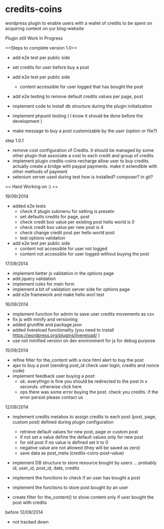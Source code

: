 credits-coins
=============

wordpress plugin to enable users with a wallet of credits to be spent on acquiring content on yur blog-website

Plugin still Work In Progress

==Steps to complete version 1.0==
- add e2e test per public side
 - set credits for user before buy a post
- add e2e test per public side
  - content accessible for user logged that has bought the post
- add e2e testing to remove default credits values per page, post

- implement code to install db structure during the plugin initialization
- implement phpunit testing ( I know it should be done before the development )
- make message to buy a post customizable by the user (option or file?)

step 1.0.1
- remove cost configuration of Credits. it should be managed by some other plugin that associate a cost to each credit and group of credits
- implement plugin credits-coins-recharge allow user to buy credits. actually create a bridge with paypal payments. make it extendible with other methods of payment
- selenium server used during test how is installed? composer? in git?


== Hard Working on :) ==

19/09/2014
- added e2e tests
  - check if plugin submenu for setting is presetn
  - set defaults credits for page, post
  - check credit box value per existing post hello world is 0
  - check credit box value per new post is 4
  - check change credit post per hello world post
  - test options validation
- add e2e test per public side
  - content not accessible for user not logged
  - content not accessible for user logged without buying the post


17/09/2014
- implement better js validation in the options page
 - add jquery validation
 - implement rules for main form
- implement a bit of validation server side for options page
- add e2e framework and make hello worl test

16/09/2014
- implement function for admin to save user credits movements as csv
- fix js with minify and versioning
- added gruntfile and package.json
- added livereload functionality (you need to install https://wordpress.org/plugins/livereload/ )
- use not minified version on dev environment for js for debug purpose

15/09/2014
- refine filter for the_content with a nice html alert to buy the post
- ajax to buy a post (sending post_id check user login, credits and nonce code)
- implement feedback user buying a post:
    - ok. everythign is fine you should be redirected to the post in x seconds. otherwise click here
    - ops there was some error buying the post. check you credits. if the error persist please contact us

12/09/2014
- implement credits metabox to assign credits to each post (post, page, custom post) defined during plugin configuration
  - retrieve default values for new post, page or custom post
  - if not set a value define the default values only for new post
  - for old post if no value is defined set it to 0
  - negative value are not allowed (they will be saved as zero)
  - save data as post_meta (credits-coins-post-value)

- implement DB structure to store resource bought by users ... probably id, user_id, post_id, date, credits
- implement the functions to check if an user has bought a post
- implement the functions to store post bought by an user

- create filter for the_content() to show content only if user bought the post with credits

before 12/09/2014
- not tracked down